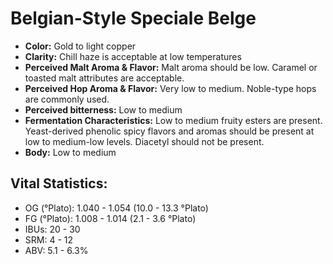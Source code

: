 # Belgian-Style Speciale Belge

- **Color:** Gold to light copper
- **Clarity:** Chill haze is acceptable at low temperatures
- **Perceived Malt Aroma & Flavor:** Malt aroma should be low. Caramel or toasted malt attributes are acceptable.
- **Perceived Hop Aroma & Flavor:** Very low to medium. Noble-type hops are commonly used.
- **Perceived bitterness:** Low to medium
- **Fermentation Characteristics:** Low to medium fruity esters are present. Yeast-derived phenolic spicy flavors and aromas should be present at low to medium-low levels. Diacetyl should not be present.
- **Body:** Low to medium

## Vital Statistics:

- OG (°Plato): 1.040 - 1.054 (10.0 - 13.3 °Plato)
- FG (°Plato): 1.008 - 1.014 (2.1 - 3.6 °Plato)
- IBUs: 20 - 30
- SRM: 4 - 12
- ABV: 5.1 - 6.3% 
